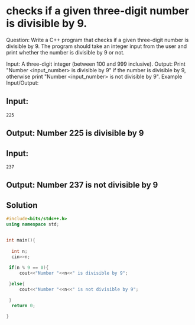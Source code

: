 # checks if a given three-digit number is divisible by 9.
Question: Write a C++ program that checks if a given three-digit number is divisible by 9. The program should take an integer input from the user and print whether the number is divisible by 9 or not.

Input: A three-digit integer (between 100 and 999 inclusive).
Output: Print "Number <input_number> is divisible by 9" if the number is divisible by 9, otherwise print "Number <input_number> is not divisible by 9".
Example Input/Output:

## Input: 
```225```
## Output: Number 225 is divisible by 9

## Input: 
```237```
## Output: Number 237 is not divisible by 9

## Solution
```C++
#include<bits/stdc++.h>
using namespace std;


int main(){
  
  int n;
  cin>>n;
 
 if(n % 9 == 0){
     cout<<"Number "<<n<<" is divisible by 9";

 }else{
     cout<<"Number "<<n<<" is not divisible by 9";

 }
  return 0;

}
```
